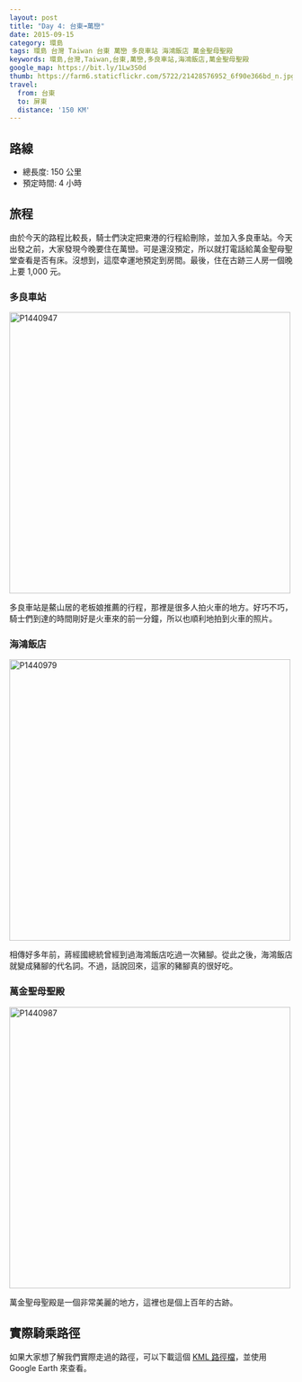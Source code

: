 ```yaml
---
layout: post
title: "Day 4: 台東➟萬巒"
date: 2015-09-15
category: 環島
tags: 環島 台灣 Taiwan 台東 萬巒 多良車站 海鴻飯店 萬金聖母聖殿
keywords: 環島,台灣,Taiwan,台東,萬巒,多良車站,海鴻飯店,萬金聖母聖殿
google_map: https://bit.ly/1Lw3S0d
thumb: https://farm6.staticflickr.com/5722/21428576952_6f90e366bd_n.jpg
travel:
  from: 台東
  to: 屏東
  distance: '150 KM'
---
```


## 路線

- 總長度: 150 公里
- 預定時間: 4 小時

## 旅程

由於今天的路程比較長，騎士們決定把東港的行程給刪除，並加入多良車站。今天出發之前，大家發現今晚要住在萬巒。可是還沒預定，所以就打電話給萬金聖母聖堂查看是否有床。沒想到，這麼幸運地預定到房間。最後，住在古跡三人房一個晚上要 1,000 元。

### 多良車站

<a data-flickr-embed="true"  href="https://www.flickr.com/photos/106069910@N03/21428570672/in/dateposted-public/" title="P1440947"><img src="https://farm6.staticflickr.com/5726/21428570672_53e7cc230c.jpg" width="500" alt="P1440947"></a><script async src="//embedr.flickr.com/assets/client-code.js" charset="utf-8"></script>

多良車站是鰲山居的老板娘推薦的行程，那裡是很多人拍火車的地方。好巧不巧，騎士們到達的時間剛好是火車來的前一分鐘，所以也順利地拍到火車的照片。

### 海鴻飯店

<a data-flickr-embed="true"  href="https://www.flickr.com/photos/106069910@N03/21447986881/in/dateposted-public/" title="P1440979"><img src="https://farm1.staticflickr.com/642/21447986881_6377e35dc0.jpg" width="500" alt="P1440979"></a><script async src="//embedr.flickr.com/assets/client-code.js" charset="utf-8"></script>

相傳好多年前，蔣經國總統曾經到過海鴻飯店吃過一次豬腳。從此之後，海鴻飯店就變成豬腳的代名詞。不過，話說回來，這家的豬腳真的很好吃。

### 萬金聖母聖殿

<a data-flickr-embed="true"  href="https://www.flickr.com/photos/106069910@N03/20816803234/in/dateposted-public/" title="P1440987"><img src="https://farm1.staticflickr.com/631/20816803234_829d9d1ae7.jpg" width="500" alt="P1440987"></a><script async src="//embedr.flickr.com/assets/client-code.js" charset="utf-8"></script>

萬金聖母聖殿是一個非常美麗的地方，這裡也是個上百年的古跡。

## 實際騎乘路徑

如果大家想了解我們實際走過的路徑，可以下載這個 <a href="https://bit.ly/1Lept1w" alt="KML 路徑檔" target="_blank">KML 路徑檔</a>，並使用 Google Earth 來查看。

